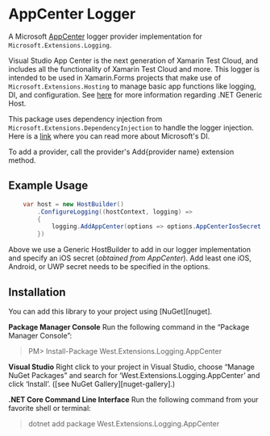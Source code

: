 # AppCenter Logger
A Microsoft [AppCenter](https://appcenter.ms/) logger provider implementation for `Microsoft.Extensions.Logging`. 

Visual Studio App Center is the next generation of Xamarin Test Cloud, and includes all the functionality of Xamarin Test Cloud and more. This logger is intended to be used in Xamarin.Forms projects that make use of `Microsoft.Extensions.Hosting` to manage basic app functions like logging, DI, and configuration. See [here](https://docs.microsoft.com/en-us/aspnet/core/fundamentals/host/generic-host?view=aspnetcore-2.2) for more information regarding .NET Generic Host.

This package uses dependency injection from `Microsoft.Extensions.DependencyInjection` to handle the logger injection. Here is a [link](https://docs.microsoft.com/en-us/aspnet/core/fundamentals/dependency-injection?view=aspnetcore-2.2) where you can read more about Microsoft's DI.


To add a provider, call the provider's Add{provider name} extension method.

## Example Usage
```csharp
    var host = new HostBuilder()
        .ConfigureLogging((hostContext, logging) =>
        {
            logging.AddAppCenter(options => options.AppCenterIosSecret == "<Your AppCenter iOS Secret>");
        })
```

Above we use a Generic HostBuilder to add in our logger implementation and specify an iOS secret (*obtained from AppCenter*). Add least one iOS, Android, or UWP secret needs to be specified in the options.

## Installation

You can add this library to your project using [NuGet][nuget].

**Package Manager Console**
Run the following command in the “Package Manager Console”:

> PM> Install-Package West.Extensions.Logging.AppCenter

**Visual Studio**
Right click to your project in Visual Studio, choose “Manage NuGet Packages” and search for ‘West.Extensions.Logging.AppCenter’ and click ‘Install’.
([see NuGet Gallery][nuget-gallery].)

**.NET Core Command Line Interface**
Run the following command from your favorite shell or terminal:

> dotnet add package West.Extensions.Logging.AppCenter
